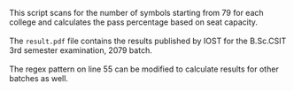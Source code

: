 This script scans for the number of symbols starting from 79 for each college and calculates the pass percentage based on seat capacity.<br/><br/>
The ```result.pdf``` file contains the results published by IOST for the B.Sc.CSIT 3rd semester examination, 2079 batch.<br/><br/>
The regex pattern on line 55 can be modified to calculate results for other batches as well.<br/>
